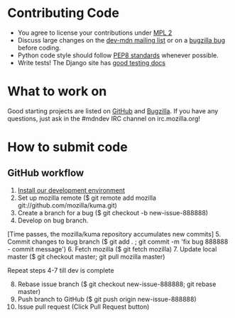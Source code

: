 Contributing Code
=================

  *  You agree to license your contributions under [MPL 2][MPL2]
  *  Discuss large changes on the [dev-mdn mailing list][dev-mdn]
     or on a [bugzilla bug][mdn-backlog] before coding.
  *  Python code style should follow [PEP8 standards][pep8] whenever possible.
  *  Write tests!  The Django site has [good testing docs][django-testing]

[MPL2]: http://www.mozilla.org/MPL/2.0/
[dev-mdn]: https://lists.mozilla.org/listinfo/dev-mdn
[mdn-backlog]: http://mzl.la/mdn_backlog
[pep8]: http://www.python.org/dev/peps/pep-0008/
[django-testing]: https://docs.djangoproject.com/en/dev/topics/testing/

What to work on
===============

Good starting projects are listed on [GitHub][github] and [Bugzilla][bugzilla]. If you have any questions, just ask in the #mdndev IRC channel on irc.mozilla.org!

[github]: https://github.com/mozilla/kuma/issues?labels=good+first+issue&milestone=&page=1&state=open
[bugzilla]: https://bugzilla.mozilla.org/buglist.cgi?bug_status=UNCONFIRMED&bug_status=NEW&bug_status=ASSIGNED&bug_status=REOPENED&columnlist=short_desc%2Ccomponent%2Cchangeddate&list_id=9799718&product=Mozilla%20Developer%20Network&query_format=advanced&status_whiteboard=[good%20first%20bug]&status_whiteboard_type=allwordssubstr&query_based_on=

How to submit code
==================

GitHub workflow
---------------

   1. [Install our development environment](http://kuma.readthedocs.org/en/latest/installation-vagrant.html)
   2. Set up mozilla remote ($ git remote add mozilla git://github.com/mozilla/kuma.git)
   3. Create a branch for a bug ($ git checkout -b new-issue-888888)
   4. Develop on bug branch.

   [Time passes, the mozilla/kuma repository accumulates new commits]
   5. Commit changes to bug branch ($ git add . ; git commit -m 'fix bug 888888 - commit message')
   6. Fetch mozilla ($ git fetch mozilla)
   7. Update local master ($ git checkout master; git pull mozilla master)

   Repeat steps 4-7 till dev is complete

   8. Rebase issue branch ($ git checkout new-issue-888888; git rebase master)
   9. Push branch to GitHub ($ git push origin new-issue-888888)
   10. Issue pull request (Click Pull Request button)
